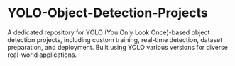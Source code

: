 # YOLO-Object-Detection-Projects
A dedicated repository for YOLO (You Only Look Once)-based object detection projects, including custom training, real-time detection, dataset preparation, and deployment. Built using YOLO various versions for diverse real-world applications.
